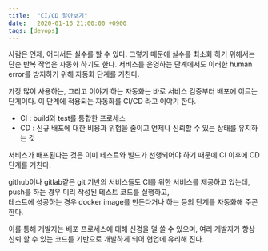 ```yaml
---
title:  "CI/CD 알아보기"
date:   2020-01-16 21:00:00 +0900
tags: [devops]
---
```


사람은 언제, 어디서든 실수를 할 수 있다. 그렇기 때문에 실수를 최소화 하기 위해서는 단순 반복 작업은 자동화 하기도 한다.
서비스를 운영하는 단계에서도 이러한 human error를 방지하기 위해 자동화 단계를 거친다.

가장 많이 사용하는, 그리고 이야기 하는 자동화는 바로 서비스 검증부터 배포에 이르는 단계이다.
이 단계에 적용되는 자동화를 CI/CD 라고 이야기 한다.

- CI : build와 test를 통합한 프로세스
- CD : 신규 배포에 대한 비용과 위험을 줄이고 언제나 신뢰할 수 있는 상태를 유지하는 것

서비스가 배포된다는 것은 이미 테스트와 빌드가 선행되어야 하기 때문에 CI 이후에 CD 단계를 거친다.

github이나 gitlab같은 git 기반의 서비스들도 CI를 위한 서비스를 제공하고 있는데,  
push를 하는 경우 미리 작성된 테스트 코드를 실행하고,  
테스트에 성공하는 경우 docker image를 만든다거나 하는 등의 단계를 자동화해 주곤 한다.

이를 통해 개발자는 배포 프로세스에 대해 신경을 덜 쓸 수 있으며,
여러 개발자가 항상 신뢰 할 수 있는 코드를 기반으로 개발하게 되어 협업에 유리해 진다.   
